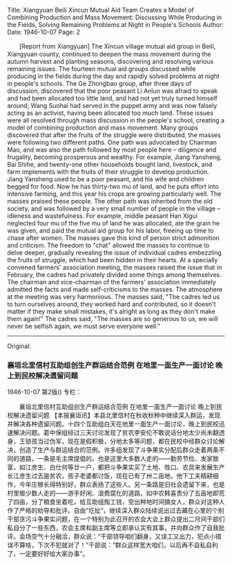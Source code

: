 Title: Xiangyuan Beili Xincun Mutual Aid Team Creates a Model of Combining Production and Mass Movement: Discussing While Producing in the Fields, Solving Remaining Problems at Night in People's Schools
Author:
Date: 1946-10-07
Page: 2

　　[Report from Xiangyuan] The Xincun village mutual aid group in Beili, Xiangyuan county, continued to deepen the mass movement during the autumn harvest and planting seasons, discovering and resolving various remaining issues. The fourteen mutual aid groups discussed while producing in the fields during the day and rapidly solved problems at night in people's schools. The Ge Zhongbao group, after three days of discussion, discovered that the poor peasant Li Anlun was afraid to speak and had been allocated too little land, and had not yet truly turned himself around; Wang Suohai had served in the puppet army and was now falsely acting as an activist, having been allocated too much land. These issues were all resolved through mass discussion in the people's school, creating a model of combining production and mass movement. Many groups discovered that after the fruits of the struggle were distributed, the masses were following two different paths. One path was advocated by Chairman Mao, and was also the path followed by most people here – diligence and frugality, becoming prosperous and wealthy. For example, Jiang Yansheng, Bai Shihe, and twenty-one other households bought land, livestock, and farm implements with the fruits of their struggle to develop production. Jiang Yansheng used to be a poor peasant, and his wife and children begged for food. Now he has thirty-two mu of land, and he puts effort into intensive farming, and this year his crops are growing particularly well. The masses praised these people. The other path was inherited from the old society, and was followed by a very small number of people in the village – idleness and wastefulness. For example, middle peasant Han Xigui neglected four mu of the five mu of land he was allocated, ate the grain he was given, and paid the mutual aid group for his labor, freeing up time to chase after women. The masses gave this kind of person strict admonition and criticism. The freedom to "chat" allowed the masses to continue to delve deeper, gradually revealing the issue of individual cadres embezzling the fruits of struggle, which had been hidden in their hearts. At a specially convened farmers' association meeting, the masses raised the issue that in February, the cadres had privately divided some things among themselves. The chairman and vice-chairman of the farmers' association immediately admitted the facts and made self-criticisms to the masses. The atmosphere at the meeting was very harmonious. The masses said, "The cadres led us to turn ourselves around, they worked hard and contributed, so it doesn't matter if they make small mistakes, it's alright as long as they don't make them again!" The cadres said, "The masses are so generous to us, we will never be selfish again, we must serve everyone well."



<hr /> 

Original: 


### 襄垣北里信村互助组创生产群运结合范例  在地里一面生产一面讨论  晚上到民校解决遗留问题

1946-10-07
第2版()
专栏：

　　襄垣北里信村互助组创生产群运结合范例
    在地里一面生产一面讨论
    晚上到民校解决遗留问题
    【本报襄垣讯】本县北里信村在秋收秋种中继续深入群运，发现并解决各种遗留问题。十四个互助组白天在地里一面生产一面讨论，晚上到民校迅速解决问题。葛中保组经过三天讨论发现了贫农李安伦不敢说话分地太少尚未翻透身，王锁孩当过伪军，现在是假积极，分地太多等问题，都在民校中经群众讨论解决，创造了生产与群运结合的范例。许多组发现了斗争果实分配后群众走着两条不同的道路，一条是毛主席提倡的，也是这里大多数人走的——勤劳节俭、发家致富，如江彦生、白仕何等廿一户，都把斗争果实买了土地、牲口、农具来发展生产长江彦生过去是贫农，孩子老婆都讨饭，现在已有了卅二亩地，他下工夫精耕细作，今年庄稼长得特别好，群众表扬了这些人。另一条路是旧社会遗留下来，也是村里极少数人走的——游手好闲、浪费腐化的道路，如中农韩喜贵分了五亩地即荒了四亩，分了粮食坐着吃，给互助组掏工钱，空出种地时间搞女人，群众对这种人作了严格的劝导和批评。自由“圪扯”，继续深入群众陆续说出过去藏在心里的个别干部贪污斗争果实问题，在一个特别为此召开的农会大会上群众提出二月间干部们私自分了一些东西，农会主席和副主席等立即承认实有其事，并向群众作了自我批评。会场空气十分融洽，群众说：“干部领导咱们翻身，又误工又出力，犯点小错误不算啥，下次不犯就对了！”干部说：“群众这样宽大咱们，以后再不自私自利了，一定要好好给大家办事”。
